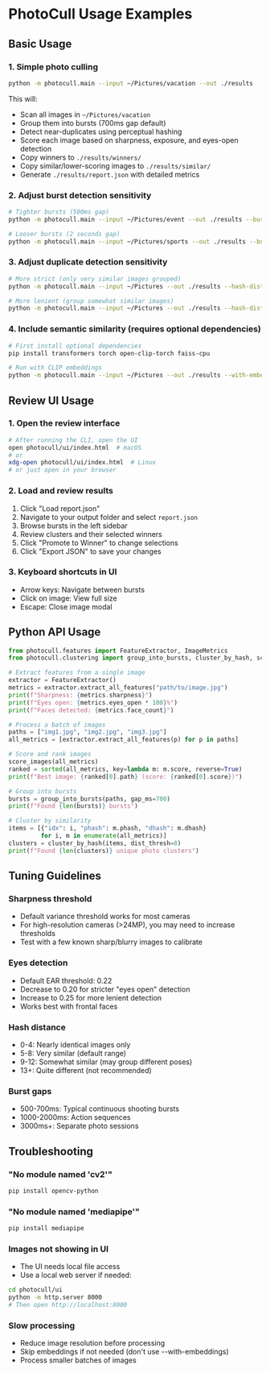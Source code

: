 # PhotoCull Usage Examples

## Basic Usage

### 1. Simple photo culling
```bash
python -m photocull.main --input ~/Pictures/vacation --out ./results
```

This will:
- Scan all images in `~/Pictures/vacation`
- Group them into bursts (700ms gap default)
- Detect near-duplicates using perceptual hashing
- Score each image based on sharpness, exposure, and eyes-open detection
- Copy winners to `./results/winners/`
- Copy similar/lower-scoring images to `./results/similar/`
- Generate `./results/report.json` with detailed metrics

### 2. Adjust burst detection sensitivity
```bash
# Tighter bursts (500ms gap)
python -m photocull.main --input ~/Pictures/event --out ./results --burst-gap-ms 500

# Looser bursts (2 seconds gap)
python -m photocull.main --input ~/Pictures/sports --out ./results --burst-gap-ms 2000
```

### 3. Adjust duplicate detection sensitivity
```bash
# More strict (only very similar images grouped)
python -m photocull.main --input ~/Pictures --out ./results --hash-dist 5

# More lenient (group somewhat similar images)
python -m photocull.main --input ~/Pictures --out ./results --hash-dist 12
```

### 4. Include semantic similarity (requires optional dependencies)
```bash
# First install optional dependencies
pip install transformers torch open-clip-torch faiss-cpu

# Run with CLIP embeddings
python -m photocull.main --input ~/Pictures --out ./results --with-embeddings
```

## Review UI Usage

### 1. Open the review interface
```bash
# After running the CLI, open the UI
open photocull/ui/index.html  # macOS
# or
xdg-open photocull/ui/index.html  # Linux
# or just open in your browser
```

### 2. Load and review results
1. Click "Load report.json"
2. Navigate to your output folder and select `report.json`
3. Browse bursts in the left sidebar
4. Review clusters and their selected winners
5. Click "Promote to Winner" to change selections
6. Click "Export JSON" to save your changes

### 3. Keyboard shortcuts in UI
- Arrow keys: Navigate between bursts
- Click on image: View full size
- Escape: Close image modal

## Python API Usage

```python
from photocull.features import FeatureExtractor, ImageMetrics
from photocull.clustering import group_into_bursts, cluster_by_hash, score_images

# Extract features from a single image
extractor = FeatureExtractor()
metrics = extractor.extract_all_features("path/to/image.jpg")
print(f"Sharpness: {metrics.sharpness}")
print(f"Eyes open: {metrics.eyes_open * 100}%")
print(f"Faces detected: {metrics.face_count}")

# Process a batch of images
paths = ["img1.jpg", "img2.jpg", "img3.jpg"]
all_metrics = [extractor.extract_all_features(p) for p in paths]

# Score and rank images
score_images(all_metrics)
ranked = sorted(all_metrics, key=lambda m: m.score, reverse=True)
print(f"Best image: {ranked[0].path} (score: {ranked[0].score})")

# Group into bursts
bursts = group_into_bursts(paths, gap_ms=700)
print(f"Found {len(bursts)} bursts")

# Cluster by similarity
items = [{"idx": i, "phash": m.phash, "dhash": m.dhash} 
         for i, m in enumerate(all_metrics)]
clusters = cluster_by_hash(items, dist_thresh=8)
print(f"Found {len(clusters)} unique photo clusters")
```

## Tuning Guidelines

### Sharpness threshold
- Default variance threshold works for most cameras
- For high-resolution cameras (>24MP), you may need to increase thresholds
- Test with a few known sharp/blurry images to calibrate

### Eyes detection
- Default EAR threshold: 0.22
- Decrease to 0.20 for stricter "eyes open" detection
- Increase to 0.25 for more lenient detection
- Works best with frontal faces

### Hash distance
- 0-4: Nearly identical images only
- 5-8: Very similar (default range)
- 9-12: Somewhat similar (may group different poses)
- 13+: Quite different (not recommended)

### Burst gaps
- 500-700ms: Typical continuous shooting bursts
- 1000-2000ms: Action sequences
- 3000ms+: Separate photo sessions

## Troubleshooting

### "No module named 'cv2'"
```bash
pip install opencv-python
```

### "No module named 'mediapipe'"
```bash
pip install mediapipe
```

### Images not showing in UI
- The UI needs local file access
- Use a local web server if needed:
```bash
cd photocull/ui
python -m http.server 8000
# Then open http://localhost:8000
```

### Slow processing
- Reduce image resolution before processing
- Skip embeddings if not needed (don't use --with-embeddings)
- Process smaller batches of images